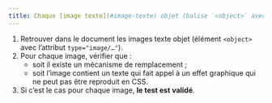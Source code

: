 ```yaml
---
title: Chaque [image texte](#image-texte) objet (balise `<object>` avec l’attribut `type="image/…"`) [porteuse d’information](#image-porteuse-d-information), en l’absence d’un [mécanisme de remplacement](#mecanisme-de-remplacement), doit si possible être remplacée par du [texte stylé](#texte-style). Cette règle est-elle respectée (hors cas particuliers) ?
---
```


1. Retrouver dans le document les images texte objet (élément `<object>` avec l’attribut `type="image/…"`).
2. Pour chaque image, vérifier que :
   - soit il existe un mécanisme de remplacement ;
   - soit l’image contient un texte qui fait appel à un effet graphique qui ne peut pas être reproduit en CSS.
3. Si c’est le cas pour chaque image, **le test est validé**.
